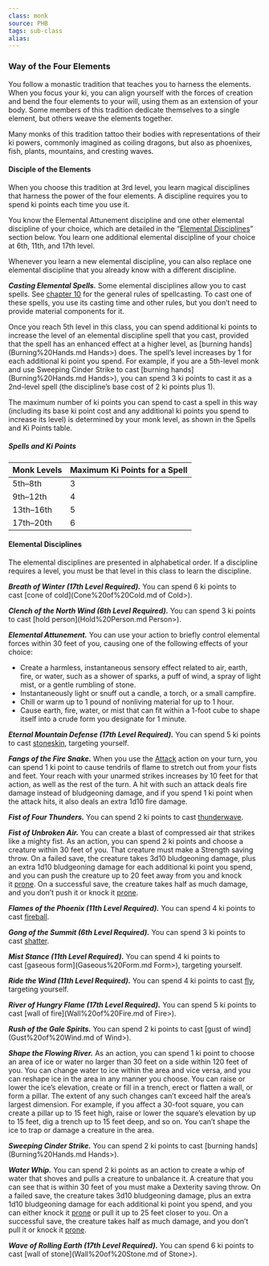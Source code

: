 ```yaml
---
class: monk
source: PHB
tags: sub-class
alias:
---
```

### Way of the Four Elements

You follow a monastic tradition that teaches you to harness the elements. When you focus your ki, you can align yourself with the forces of creation and bend the four elements to your will, using them as an extension of your body. Some members of this tradition dedicate themselves to a single element, but others weave the elements together.

Many monks of this tradition tattoo their bodies with representations of their ki powers, commonly imagined as coiling dragons, but also as phoenixes, fish, plants, mountains, and cresting waves.

#### Disciple of the Elements

When you choose this tradition at 3rd level, you learn magical disciplines that harness the power of the four elements. A discipline requires you to spend ki points each time you use it.

You know the Elemental Attunement discipline and one other elemental discipline of your choice, which are detailed in the “[Elemental Disciplines](<Monk#Elemental Disciplines>)” section below. You learn one additional elemental discipline of your choice at 6th, 11th, and 17th level.

Whenever you learn a new elemental discipline, you can also replace one elemental discipline that you already know with a different discipline.

_**Casting Elemental Spells.**_ Some elemental disciplines allow you to cast spells. See [chapter 10](_Spellcasting.md) for the general rules of spellcasting. To cast one of these spells, you use its casting time and other rules, but you don’t need to provide material components for it.

Once you reach 5th level in this class, you can spend additional ki points to increase the level of an elemental discipline spell that you cast, provided that the spell has an enhanced effect at a higher level, as [burning hands](Burning%20Hands.md Hands>) does. The spell’s level increases by 1 for each additional ki point you spend. For example, if you are a 5th-level monk and use Sweeping Cinder Strike to cast [burning hands](Burning%20Hands.md Hands>), you can spend 3 ki points to cast it as a 2nd-level spell (the discipline’s base cost of 2 ki points plus 1).

The maximum number of ki points you can spend to cast a spell in this way (including its base ki point cost and any additional ki points you spend to increase its level) is determined by your monk level, as shown in the Spells and Ki Points table.

##### Spells and Ki Points
|Monk Levels|Maximum Ki Points for a Spell|
|---|---|
|5th–8th|3|
|9th–12th|4|
|13th–16th|5|
|17th–20th|6|

#### Elemental Disciplines

The elemental disciplines are presented in alphabetical order. If a discipline requires a level, you must be that level in this class to learn the discipline.

_**Breath of Winter (17th Level Required).**_ You can spend 6 ki points to cast [cone of cold](Cone%20of%20Cold.md of Cold>).

_**Clench of the North Wind (6th Level Required).**_ You can spend 3 ki points to cast [hold person](Hold%20Person.md Person>).

_**Elemental Attunement.**_ You can use your action to briefly control elemental forces within 30 feet of you, causing one of the following effects of your choice:

- Create a harmless, instantaneous sensory effect related to air, earth, fire, or water, such as a shower of sparks, a puff of wind, a spray of light mist, or a gentle rumbling of stone.
- Instantaneously light or snuff out a candle, a torch, or a small campfire.
- Chill or warm up to 1 pound of nonliving material for up to 1 hour.
- Cause earth, fire, water, or mist that can fit within a 1-foot cube to shape itself into a crude form you designate for 1 minute.

_**Eternal Mountain Defense (17th Level Required).**_ You can spend 5 ki points to cast [stoneskin](Stoneskin.md), targeting yourself.

_**Fangs of the Fire Snake.**_ When you use the [Attack](Combat#Attack) action on your turn, you can spend 1 ki point to cause tendrils of flame to stretch out from your fists and feet. Your reach with your unarmed strikes increases by 10 feet for that action, as well as the rest of the turn. A hit with such an attack deals fire damage instead of bludgeoning damage, and if you spend 1 ki point when the attack hits, it also deals an extra 1d10 fire damage.

_**Fist of Four Thunders.**_ You can spend 2 ki points to cast [thunderwave](Thunderwave.md).

_**Fist of Unbroken Air.**_ You can create a blast of compressed air that strikes like a mighty fist. As an action, you can spend 2 ki points and choose a creature within 30 feet of you. That creature must make a Strength saving throw. On a failed save, the creature takes 3d10 bludgeoning damage, plus an extra 1d10 bludgeoning damage for each additional ki point you spend, and you can push the creature up to 20 feet away from you and knock it [prone](Conditions#Prone). On a successful save, the creature takes half as much damage, and you don’t push it or knock it [prone](Conditions#Prone).

_**Flames of the Phoenix (11th Level Required).**_ You can spend 4 ki points to cast [fireball](Fireball.md).

_**Gong of the Summit (6th Level Required).**_ You can spend 3 ki points to cast [shatter](Shatter.md).

_**Mist Stance (11th Level Required).**_ You can spend 4 ki points to cast [gaseous form](Gaseous%20Form.md Form>), targeting yourself.

_**Ride the Wind (11th Level Required).**_ You can spend 4 ki points to cast [fly](Fly.md), targeting yourself.

_**River of Hungry Flame (17th Level Required).**_ You can spend 5 ki points to cast [wall of fire](Wall%20of%20Fire.md of Fire>).

_**Rush of the Gale Spirits.**_ You can spend 2 ki points to cast [gust of wind](Gust%20of%20Wind.md of Wind>).

_**Shape the Flowing River.**_ As an action, you can spend 1 ki point to choose an area of ice or water no larger than 30 feet on a side within 120 feet of you. You can change water to ice within the area and vice versa, and you can reshape ice in the area in any manner you choose. You can raise or lower the ice’s elevation, create or fill in a trench, erect or flatten a wall, or form a pillar. The extent of any such changes can’t exceed half the area’s largest dimension. For example, if you affect a 30-foot square, you can create a pillar up to 15 feet high, raise or lower the square’s elevation by up to 15 feet, dig a trench up to 15 feet deep, and so on. You can’t shape the ice to trap or damage a creature in the area.

_**Sweeping Cinder Strike.**_ You can spend 2 ki points to cast [burning hands](Burning%20Hands.md Hands>).

_**Water Whip.**_ You can spend 2 ki points as an action to create a whip of water that shoves and pulls a creature to unbalance it. A creature that you can see that is within 30 feet of you must make a Dexterity saving throw. On a failed save, the creature takes 3d10 bludgeoning damage, plus an extra 1d10 bludgeoning damage for each additional ki point you spend, and you can either knock it [prone](Conditions#Prone) or pull it up to 25 feet closer to you. On a successful save, the creature takes half as much damage, and you don’t pull it or knock it [prone](Conditions#Prone).

_**Wave of Rolling Earth (17th Level Required).**_ You can spend 6 ki points to cast [wall of stone](Wall%20of%20Stone.md of Stone>).